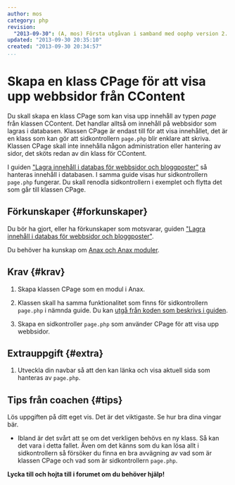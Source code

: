 ```yaml
---
author: mos
category: php
revision:
  "2013-09-30": (A, mos) Första utgåvan i samband med oophp version 2.
updated: "2013-09-30 20:35:10"
created: "2013-09-30 20:34:57"
...
```

Skapa en klass CPage för att visa upp webbsidor från CContent
==================================

Du skall skapa en klass CPage som kan visa upp innehåll av typen *page* från klassen CContent. Det handlar alltså om innehåll på webbsidor som lagras i databasen. Klassen CPage är endast till för att visa innehållet, det är en klass som kan gör att sidkontrollern `page.php` blir enklare att skriva. Klassen CPage skall inte innehålla någon administration eller hantering av sidor, det sköts redan av din klass för CContent.

<!--more-->

I guiden ["Lagra innehåll i databas för webbsidor och bloggposter"](kunskap/lagra-innehall-i-databas-for-webbsidor-och-bloggposter) så hanteras innehåll i databasen. I samma guide visas hur sidkontrollern `page.php` fungerar. Du skall renodla sidkontrollern i exemplet och flytta det som går till klassen CPage.



Förkunskaper {#forkunskaper}
-----------------------

Du bör ha gjort, eller ha förkunskaper som motsvarar, guiden ["Lagra innehåll i databas för webbsidor och bloggposter"](kunskap/lagra-innehall-i-databas-for-webbsidor-och-bloggposter). 

Du behöver ha kunskap om [Anax och Anax moduler](kunskap/anax-en-hallbar-struktur-for-dina-webbapplikationer).



Krav {#krav}
-----------------------

1. Skapa klassen CPage som en modul i Anax. 

2. Klassen skall ha samma funktionalitet som finns för sidkontrollern `page.php` i nämnda guide. Du kan [utgå från koden som beskrivs i guiden](kunskap/lagra-innehall-i-databas-for-webbsidor-och-bloggposter#page).

3. Skapa en sidkontroller `page.php` som använder CPage för att visa upp webbsidor.


Extrauppgift {#extra}
-----------------------

1. Utveckla din navbar så att den kan länka och visa aktuell sida som hanteras av `page.php`.



Tips från coachen {#tips}
-----------------------

Lös uppgiften på ditt eget vis. Det är det viktigaste. Se hur bra dina vingar bär.

* Ibland är det svårt att se om det verkligen behövs en ny klass. Så kan det vara i detta fallet. Även om det känns som du kan lösa allt i sidkontrollern så försöker du finna en bra avvägning av vad som är klassen CPage och vad som är sidkontrollern `page.php`.

**Lycka till och hojta till i forumet om du behöver hjälp!**




